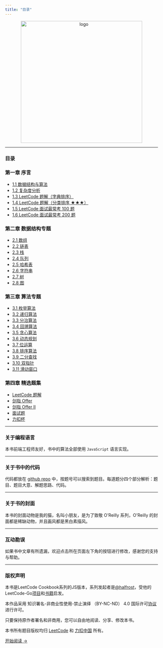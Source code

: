 ```yaml
---
title: "目录"
---
```


<p align="center">
  <img src="http://mat1.gtimg.com/www/js/news/leetcode-js-logo.png" alt="logo" height="400"/>
</p>

---

### 目录

### 第一章 序言
- [1.1 数据结构与算法](./outline/0_table)
- [1.2 复杂度分析](./outline/1_complexity)
- [1.3 LeetCode 题解（字典排序）](./outline/2_solution_list)
- [1.4 LeetCode 题解（分类排序 ★★★）](./outline/3_categories_list)
- [1.5 LeetCode 面试最常考 100 题](./outline/4_interview_100_list)
- [1.6 LeetCode 面试最常考 200 题](./outline/5_interview_200_list)

### 第二章 数据结构专题
- [2.1 数组](./ds/py_generate_0_array)
- [2.2 链表](./ds/py_generate_1_linked_list)
- [2.3 栈](./ds/py_generate_2_stack)
- [2.4 队列](./ds/py_generate_3_queue)
- [2.5 哈希表](./ds/py_generate_4_hash_table)
- [2.6 字符串](./ds/py_generate_5_string)
- [2.7 树](./ds/py_generate_6_tree)
- [2.8 图](./ds/py_generate_7_graph)

### 第三章 算法专题
- [3.1 枚举算法](./algorithm/py_generate_0_enumeration)
- [3.2 递归算法](./algorithm/py_generate_1_recursion)
- [3.3 分治算法](./algorithm/py_generate_2_divide_conquer)
- [3.4 回溯算法](./algorithm/py_generate_3_backtracking)
- [3.5 贪心算法](./algorithm/py_generate_4_greed)
- [3.6 动态规划](./algorithm/py_generate_5_dynamic_programming)
- [3.7 位运算](./algorithm/py_generate_6_bit)
- [3.8 排序算法](./algorithm/py_generate_7_sort)
- [3.9 二分查找](./algorithm/py_generate_8_binary_search)
- [3.10 双指针](./algorithm/py_generate_9_two_pointer)
- [3.11 滑动窗口](./algorithm/py_generate_10_slide_window)
  
### 第四章 精选题集
- [LeetCode 题解](./solution/0001-0099)
- [剑指 Offer](./solution/Offer)
- [剑指 Offer II](./solution/Offer-II)
- [面试题](./solution/Interviews)
- [力扣杯](./solution/LCP)


---

### 关于编程语言

本书前端工程师友好，书中的算法全部使用 `JavaScript` 语言实现。

---

### 关于书中的代码

代码都放在 [github repo](https://github.com/2xiao/fe) 中，按题号可以搜索到题目。每道题分四个部分解析：题目、题目大意、解题思路、代码。

---

### 关于书的封面

本书的封面动物是我的猫，名叫小朋友，是为了致敬 O'Reilly 系列，O'Reilly 的封面都是稀缺动物，并且画风都是黑白素描风。

---

### 互动勘误

如果书中文章有所遗漏，欢迎点击所在页面左下角的按钮进行修改，感谢您的支持与帮助。

---

### 版权声明

本书是LeetCode Cookbook系列的JS版本，系列发起者是[@halfrost](https://github.com/halfrost)，受他的LeetCode-Go[项目](https://github.com/halfrost/LeetCode-Go)和[书籍](https://books.halfrost.com/leetcode/)启发。

本作品采用 知识署名-非商业性使用-禁止演绎 （BY-NC-ND） 4.0 国际许可[协议](https://creativecommons.org/licenses/by-nc-nd/4.0/legalcode.zh-Hans) 进行许可。

只要保持原作者署名和非商用，您可以自由地阅读、分享、修改本书。

本书所有题目版权均归 [LeetCode](https://leetcode.com/) 和 [力扣中国](https://leetcode-cn.com/) 所有。

[开始阅读 ->](./outline/0_table)
